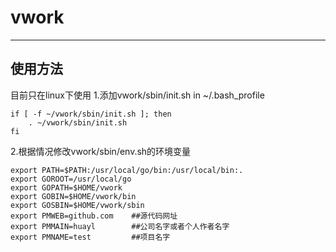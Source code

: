 # vwork #
---
## 使用方法
目前只在linux下使用
1.添加vwork/sbin/init.sh in ~/.bash_profile
```shell
if [ -f ~/vwork/sbin/init.sh ]; then
	. ~/vwork/sbin/init.sh
fi
```
2.根据情况修改vwork/sbin/env.sh的环境变量

```shell
export PATH=$PATH:/usr/local/go/bin:/usr/local/bin:.
export GOROOT=/usr/local/go
export GOPATH=$HOME/vwork
export GOBIN=$HOME/vwork/bin
export GOSBIN=$HOME/vwork/sbin
export PMWEB=github.com    ##源代码网址
export PMMAIN=huayl        ##公司名字或者个人作者名字
export PMNAME=test         ##项目名字
```

